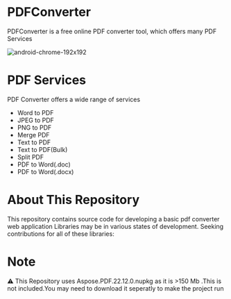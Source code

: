 # PDFConverter
PDFConverter is a  free online PDF converter  tool,  which offers  many PDF Services


![android-chrome-192x192](https://github.com/Arun1989ninja/PDFConverter/assets/38838875/a923e2f0-46aa-4a3c-ba9c-dbea70ebbc43)

# PDF Services

PDF Converter offers a wide range of services
* Word to PDF 
* JPEG to PDF 
* PNG to PDF 
* Merge PDF 
* Text to PDF 
* Text to PDF(Bulk) 
* Split PDF 
* PDF to Word(.doc) 
* PDF to Word(.docx)
# About This Repository
This repository contains source code for developing a  basic pdf converter web application
Libraries  may be in various states of development. Seeking contributions for all of these libraries:

# Note 

:warning: This Repository uses Aspose.PDF.22.12.0.nupkg as it is  >150 Mb .This is not included.You may need to download it seperatly to make the project run
 
